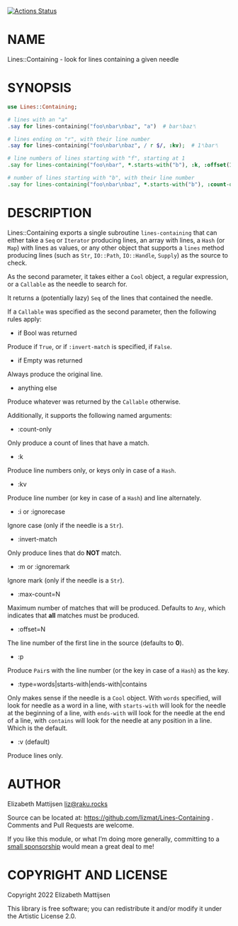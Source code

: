 [![Actions Status](https://github.com/lizmat/Lines-Containing/actions/workflows/test.yml/badge.svg)](https://github.com/lizmat/Lines-Containing/actions)

NAME
====

Lines::Containing - look for lines containing a given needle

SYNOPSIS
========

```raku
use Lines::Containing;

# lines with an "a"
.say for lines-containing("foo\nbar\nbaz", "a")  # bar␤baz␤

# lines ending on "r", with their line number
.say for lines-containing("foo\nbar\nbaz", / r $/, :kv);  # 1␤bar␤

# line numbers of lines starting with "f", starting at 1
.say for lines-containing("foo\nbar", *.starts-with("b"), :k, :offset(1));  # 2␤

# number of lines starting with "b", with their line number
.say for lines-containing("foo\nbar\nbaz", *.starts-with("b"), :count-only);  # 2␤
```

DESCRIPTION
===========

Lines::Containing exports a single subroutine `lines-containing` that can either take a `Seq` or `Iterator` producing lines, an array with lines, a `Hash` (or `Map`) with lines as values, or any other object that supports a `lines` method producing lines (such as `Str`, `IO::Path`, `IO::Handle`, `Supply`) as the source to check.

As the second parameter, it takes either a `Cool` object, a regular expression, or a `Callable` as the needle to search for.

It returns a (potentially lazy) `Seq` of the lines that contained the needle.

If a `Callable` was specified as the second parameter, then the following rules apply:

  * if Bool was returned

Produce if `True`, or if `:invert-match` is specified, if `False`.

  * if Empty was returned

Always produce the original line.

  * anything else

Produce whatever was returned by the `Callable` otherwise.

Additionally, it supports the following named arguments:

  * :count-only

Only produce a count of lines that have a match.

  * :k

Produce line numbers only, or keys only in case of a `Hash`.

  * :kv

Produce line number (or key in case of a `Hash`) and line alternately.

  * :i or :ignorecase

Ignore case (only if the needle is a `Str`).

  * :invert-match

Only produce lines that do **NOT** match.

  * :m or :ignoremark

Ignore mark (only if the needle is a `Str`).

  * :max-count=N

Maximum number of matches that will be produced. Defaults to `Any`, which indicates that **all** matches must be produced.

  * :offset=N

The line number of the first line in the source (defaults to **0**).

  * :p

Produce `Pair`s with the line number (or the key in case of a `Hash`) as the key.

  * :type=words|starts-with|ends-with|contains

Only makes sense if the needle is a `Cool` object. With `words` specified, will look for needle as a word in a line, with `starts-with` will look for the needle at the beginning of a line, with `ends-with` will look for the needle at the end of a line, with `contains` will look for the needle at any position in a line. Which is the default.

  * :v (default)

Produce lines only.

AUTHOR
======

Elizabeth Mattijsen <liz@raku.rocks>

Source can be located at: https://github.com/lizmat/Lines-Containing . Comments and Pull Requests are welcome.

If you like this module, or what I’m doing more generally, committing to a [small sponsorship](https://github.com/sponsors/lizmat/) would mean a great deal to me!

COPYRIGHT AND LICENSE
=====================

Copyright 2022 Elizabeth Mattijsen

This library is free software; you can redistribute it and/or modify it under the Artistic License 2.0.

